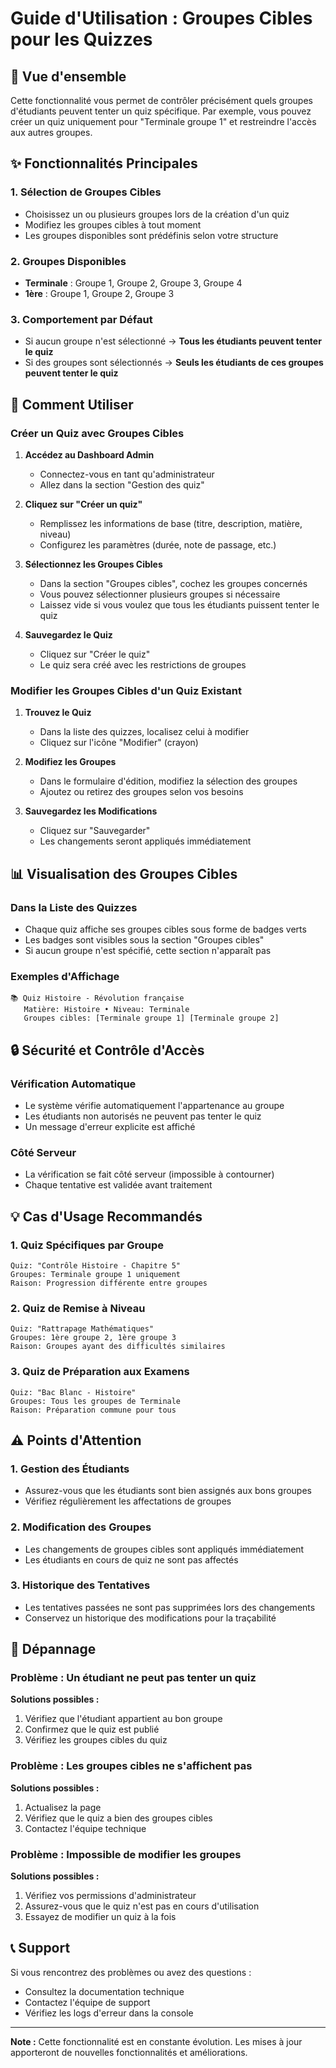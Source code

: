 # Guide d'Utilisation : Groupes Cibles pour les Quizzes

## 🎯 Vue d'ensemble

Cette fonctionnalité vous permet de contrôler précisément quels groupes d'étudiants peuvent tenter un quiz spécifique. Par exemple, vous pouvez créer un quiz uniquement pour "Terminale groupe 1" et restreindre l'accès aux autres groupes.

## ✨ Fonctionnalités Principales

### 1. **Sélection de Groupes Cibles**
- Choisissez un ou plusieurs groupes lors de la création d'un quiz
- Modifiez les groupes cibles à tout moment
- Les groupes disponibles sont prédéfinis selon votre structure

### 2. **Groupes Disponibles**
- **Terminale** : Groupe 1, Groupe 2, Groupe 3, Groupe 4
- **1ère** : Groupe 1, Groupe 2, Groupe 3

### 3. **Comportement par Défaut**
- Si aucun groupe n'est sélectionné → **Tous les étudiants peuvent tenter le quiz**
- Si des groupes sont sélectionnés → **Seuls les étudiants de ces groupes peuvent tenter le quiz**

## 🚀 Comment Utiliser

### **Créer un Quiz avec Groupes Cibles**

1. **Accédez au Dashboard Admin**
   - Connectez-vous en tant qu'administrateur
   - Allez dans la section "Gestion des quiz"

2. **Cliquez sur "Créer un quiz"**
   - Remplissez les informations de base (titre, description, matière, niveau)
   - Configurez les paramètres (durée, note de passage, etc.)

3. **Sélectionnez les Groupes Cibles**
   - Dans la section "Groupes cibles", cochez les groupes concernés
   - Vous pouvez sélectionner plusieurs groupes si nécessaire
   - Laissez vide si vous voulez que tous les étudiants puissent tenter le quiz

4. **Sauvegardez le Quiz**
   - Cliquez sur "Créer le quiz"
   - Le quiz sera créé avec les restrictions de groupes

### **Modifier les Groupes Cibles d'un Quiz Existant**

1. **Trouvez le Quiz**
   - Dans la liste des quizzes, localisez celui à modifier
   - Cliquez sur l'icône "Modifier" (crayon)

2. **Modifiez les Groupes**
   - Dans le formulaire d'édition, modifiez la sélection des groupes
   - Ajoutez ou retirez des groupes selon vos besoins

3. **Sauvegardez les Modifications**
   - Cliquez sur "Sauvegarder"
   - Les changements seront appliqués immédiatement

## 📊 Visualisation des Groupes Cibles

### **Dans la Liste des Quizzes**
- Chaque quiz affiche ses groupes cibles sous forme de badges verts
- Les badges sont visibles sous la section "Groupes cibles"
- Si aucun groupe n'est spécifié, cette section n'apparaît pas

### **Exemples d'Affichage**
```
📚 Quiz Histoire - Révolution française
   Matière: Histoire • Niveau: Terminale
   Groupes cibles: [Terminale groupe 1] [Terminale groupe 2]
```

## 🔒 Sécurité et Contrôle d'Accès

### **Vérification Automatique**
- Le système vérifie automatiquement l'appartenance au groupe
- Les étudiants non autorisés ne peuvent pas tenter le quiz
- Un message d'erreur explicite est affiché

### **Côté Serveur**
- La vérification se fait côté serveur (impossible à contourner)
- Chaque tentative est validée avant traitement

## 💡 Cas d'Usage Recommandés

### **1. Quiz Spécifiques par Groupe**
```
Quiz: "Contrôle Histoire - Chapitre 5"
Groupes: Terminale groupe 1 uniquement
Raison: Progression différente entre groupes
```

### **2. Quiz de Remise à Niveau**
```
Quiz: "Rattrapage Mathématiques"
Groupes: 1ère groupe 2, 1ère groupe 3
Raison: Groupes ayant des difficultés similaires
```

### **3. Quiz de Préparation aux Examens**
```
Quiz: "Bac Blanc - Histoire"
Groupes: Tous les groupes de Terminale
Raison: Préparation commune pour tous
```

## ⚠️ Points d'Attention

### **1. Gestion des Étudiants**
- Assurez-vous que les étudiants sont bien assignés aux bons groupes
- Vérifiez régulièrement les affectations de groupes

### **2. Modification des Groupes**
- Les changements de groupes cibles sont appliqués immédiatement
- Les étudiants en cours de quiz ne sont pas affectés

### **3. Historique des Tentatives**
- Les tentatives passées ne sont pas supprimées lors des changements
- Conservez un historique des modifications pour la traçabilité

## 🔧 Dépannage

### **Problème : Un étudiant ne peut pas tenter un quiz**
**Solutions possibles :**
1. Vérifiez que l'étudiant appartient au bon groupe
2. Confirmez que le quiz est publié
3. Vérifiez les groupes cibles du quiz

### **Problème : Les groupes cibles ne s'affichent pas**
**Solutions possibles :**
1. Actualisez la page
2. Vérifiez que le quiz a bien des groupes cibles
3. Contactez l'équipe technique

### **Problème : Impossible de modifier les groupes**
**Solutions possibles :**
1. Vérifiez vos permissions d'administrateur
2. Assurez-vous que le quiz n'est pas en cours d'utilisation
3. Essayez de modifier un quiz à la fois

## 📞 Support

Si vous rencontrez des problèmes ou avez des questions :
- Consultez la documentation technique
- Contactez l'équipe de support
- Vérifiez les logs d'erreur dans la console

---

**Note :** Cette fonctionnalité est en constante évolution. Les mises à jour apporteront de nouvelles fonctionnalités et améliorations.
